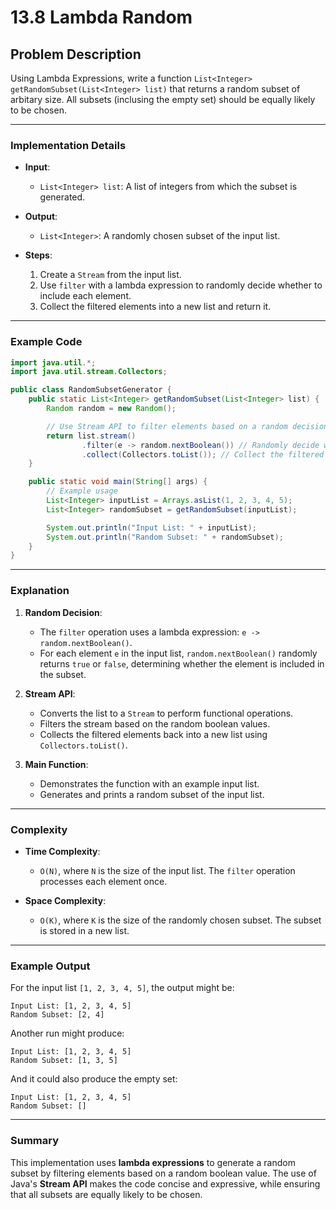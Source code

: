 # 13.8 Lambda Random

## Problem Description
Using Lambda Expressions, write a function `List<Integer> getRandomSubset(List<Integer> list)` that returns a random subset of arbitary size. All subsets (inclusing the empty set) should be equally likely to be chosen.

---

### Implementation Details

- **Input**:
  - `List<Integer> list`: A list of integers from which the subset is generated.

- **Output**:
  - `List<Integer>`: A randomly chosen subset of the input list.

- **Steps**:
  1. Create a `Stream` from the input list.
  2. Use `filter` with a lambda expression to randomly decide whether to include each element.
  3. Collect the filtered elements into a new list and return it.

---

### Example Code

```java
import java.util.*;
import java.util.stream.Collectors;

public class RandomSubsetGenerator {
    public static List<Integer> getRandomSubset(List<Integer> list) {
        Random random = new Random();

        // Use Stream API to filter elements based on a random decision
        return list.stream()
                .filter(e -> random.nextBoolean()) // Randomly decide whether to include each element
                .collect(Collectors.toList()); // Collect the filtered elements into a new list
    }

    public static void main(String[] args) {
        // Example usage
        List<Integer> inputList = Arrays.asList(1, 2, 3, 4, 5);
        List<Integer> randomSubset = getRandomSubset(inputList);

        System.out.println("Input List: " + inputList);
        System.out.println("Random Subset: " + randomSubset);
    }
}
```

---

### Explanation

1. **Random Decision**:
   - The `filter` operation uses a lambda expression: `e -> random.nextBoolean()`.
   - For each element `e` in the input list, `random.nextBoolean()` randomly returns `true` or `false`, determining whether the element is included in the subset.

2. **Stream API**:
   - Converts the list to a `Stream` to perform functional operations.
   - Filters the stream based on the random boolean values.
   - Collects the filtered elements back into a new list using `Collectors.toList()`.

3. **Main Function**:
   - Demonstrates the function with an example input list.
   - Generates and prints a random subset of the input list.

---

### Complexity

- **Time Complexity**:
  - `O(N)`, where `N` is the size of the input list. The `filter` operation processes each element once.

- **Space Complexity**:
  - `O(K)`, where `K` is the size of the randomly chosen subset. The subset is stored in a new list.

---

### Example Output

For the input list `[1, 2, 3, 4, 5]`, the output might be:
```
Input List: [1, 2, 3, 4, 5]
Random Subset: [2, 4]
```

Another run might produce:
```
Input List: [1, 2, 3, 4, 5]
Random Subset: [1, 3, 5]
```

And it could also produce the empty set:
```
Input List: [1, 2, 3, 4, 5]
Random Subset: []
```

---

### Summary
This implementation uses **lambda expressions** to generate a random subset by filtering elements based on a random boolean value. The use of Java's **Stream API** makes the code concise and expressive, while ensuring that all subsets are equally likely to be chosen.
